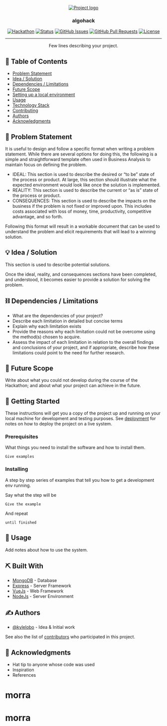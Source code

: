 <p align="center">
  <a href="" rel="noopener">
 <img src="https://i.imgur.com/AZ2iWek.png" alt="Project logo"></a>
</p>
<h3 align="center">algohack</h3>

<div align="center">

[![Hackathon](https://img.shields.io/badge/hackathon-name-orange.svg)](http://hackathon.url.com)
[![Status](https://img.shields.io/badge/status-active-success.svg)]()
[![GitHub Issues](https://img.shields.io/github/issues/kylelobo/The-Documentation-Compendium.svg)](https://github.com/kylelobo/The-Documentation-Compendium/issues)
[![GitHub Pull Requests](https://img.shields.io/github/issues-pr/kylelobo/The-Documentation-Compendium.svg)](https://github.com/kylelobo/The-Documentation-Compendium/pulls)
[![License](https://img.shields.io/badge/license-MIT-blue.svg)](LICENSE.md)

</div>

---

<p align="center"> Few lines describing your project.
    <br> 
</p>

## 📝 Table of Contents

- [Problem Statement](#problem_statement)
- [Idea / Solution](#idea)
- [Dependencies / Limitations](#limitations)
- [Future Scope](#future_scope)
- [Setting up a local environment](#getting_started)
- [Usage](#usage)
- [Technology Stack](#tech_stack)
- [Contributing](../CONTRIBUTING.md)
- [Authors](#authors)
- [Acknowledgments](#acknowledgments)

## 🧐 Problem Statement <a name = "problem_statement"></a>

It is useful to design and follow a specific format when writing a problem statement. While there are several options
for doing this, the following is a simple and straightforward template often used in Business Analysis to maintain
focus on defining the problem.

- IDEAL: This section is used to describe the desired or “to be” state of the process or product. At large, this section
  should illustrate what the expected environment would look like once the solution is implemented.
- REALITY: This section is used to describe the current or “as is” state of the process or product.
- CONSEQUENCES: This section is used to describe the impacts on the business if the problem is not fixed or improved upon.
  This includes costs associated with loss of money, time, productivity, competitive advantage, and so forth.

Following this format will result in a workable document that can be used to understand the problem and elicit
requirements that will lead to a winning solution.

## 💡 Idea / Solution <a name = "idea"></a>

This section is used to describe potential solutions.

Once the ideal, reality, and consequences sections have been
completed, and understood, it becomes easier to provide a solution for solving the problem.

## ⛓️ Dependencies / Limitations <a name = "limitations"></a>

- What are the dependencies of your project?
- Describe each limitation in detailed but concise terms
- Explain why each limitation exists
- Provide the reasons why each limitation could not be overcome using the method(s) chosen to acquire.
- Assess the impact of each limitation in relation to the overall findings and conclusions of your project, and if
  appropriate, describe how these limitations could point to the need for further research.

## 🚀 Future Scope <a name = "future_scope"></a>

Write about what you could not develop during the course of the Hackathon; and about what your project can achieve
in the future.

## 🏁 Getting Started <a name = "getting_started"></a>

These instructions will get you a copy of the project up and running on your local machine for development
and testing purposes. See [deployment](#deployment) for notes on how to deploy the project on a live system.

### Prerequisites

What things you need to install the software and how to install them.

```
Give examples
```

### Installing

A step by step series of examples that tell you how to get a development env running.

Say what the step will be

```
Give the example
```

And repeat

```
until finished
```

## 🎈 Usage <a name="usage"></a>

Add notes about how to use the system.

## ⛏️ Built With <a name = "tech_stack"></a>

- [MongoDB](https://www.mongodb.com/) - Database
- [Express](https://expressjs.com/) - Server Framework
- [VueJs](https://vuejs.org/) - Web Framework
- [NodeJs](https://nodejs.org/en/) - Server Environment

## ✍️ Authors <a name = "authors"></a>

- [@kylelobo](https://github.com/kylelobo) - Idea & Initial work

See also the list of [contributors](https://github.com/kylelobo/The-Documentation-Compendium/contributors)
who participated in this project.

## 🎉 Acknowledgments <a name = "acknowledgments"></a>

- Hat tip to anyone whose code was used
- Inspiration
- References
# morra
# morra
